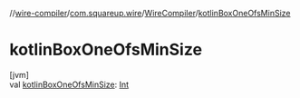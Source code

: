 //[wire-compiler](../../../index.md)/[com.squareup.wire](../index.md)/[WireCompiler](index.md)/[kotlinBoxOneOfsMinSize](kotlin-box-one-ofs-min-size.md)

# kotlinBoxOneOfsMinSize

[jvm]\
val [kotlinBoxOneOfsMinSize](kotlin-box-one-ofs-min-size.md): [Int](https://kotlinlang.org/api/latest/jvm/stdlib/kotlin/-int/index.html)
